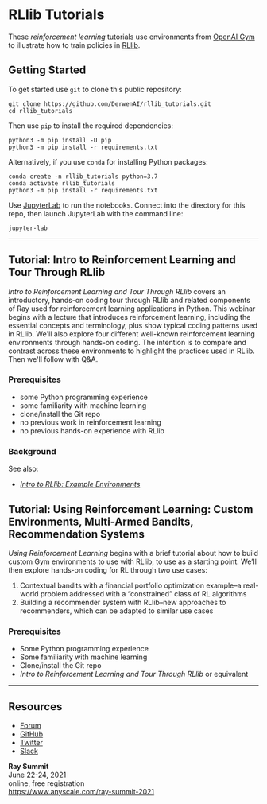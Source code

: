# RLlib Tutorials

These _reinforcement learning_ tutorials use environments from 
[OpenAI Gym](https://gym.openai.com/) to illustrate how to train policies 
in [RLlib](https://ray.readthedocs.io/en/latest/rllib.html).


## Getting Started

To get started use `git` to clone this public repository:
```
git clone https://github.com/DerwenAI/rllib_tutorials.git
cd rllib_tutorials
```

Then use `pip` to install the required dependencies:
```
python3 -m pip install -U pip
python3 -m pip install -r requirements.txt
```

Alternatively, if you use `conda` for installing Python packages:
```
conda create -n rllib_tutorials python=3.7
conda activate rllib_tutorials
python3 -m pip install -r requirements.txt
```

Use [JupyterLab](https://jupyterlab.readthedocs.io/en/stable/) to run the
notebooks.
Connect into the directory for this repo, then launch JupyterLab with the
command line:

```
jupyter-lab
```

---

## Tutorial: Intro to Reinforcement Learning and Tour Through RLlib

*Intro to Reinforcement Learning and Tour Through RLlib* covers an
introductory, hands-on coding tour through RLlib and related
components of Ray used for reinforcement learning applications in
Python.
This webinar begins with a lecture that introduces reinforcement
learning, including the essential concepts and terminology, plus show
typical coding patterns used in RLlib.
We'll also explore four different well-known reinforcement learning
environments through hands-on coding.
The intention is to compare and contrast across these environments to
highlight the practices used in RLlib.
Then we'll follow with Q&A.

### Prerequisites

  * some Python programming experience
  * some familiarity with machine learning
  * clone/install the Git repo
  * no previous work in reinforcement learning
  * no previous hands-on experience with RLlib

### Background

See also:

  * [*Intro to RLlib: Example Environments*](https://medium.com/distributed-computing-with-ray/intro-to-rllib-example-environments-3a113f532c70)


## Tutorial: Using Reinforcement Learning: Custom Environments, Multi-Armed Bandits, Recommendation Systems 

*Using Reinforcement Learning* begins with a brief tutorial about how to
build custom Gym environments to use with RLlib, to use as a starting point.
We’ll then explore hands-on coding for RL through two use cases:

  1. Contextual bandits with a financial portfolio optimization example–a real-world problem addressed with a “constrained” class of RL algorithms
  2. Building a recommender system with RLlib–new approaches to recommenders, which can be adapted to similar use cases

### Prerequisites

  * Some Python programming experience
  * Some familiarity with machine learning
  * Clone/install the Git repo
  * *Intro to Reinforcement Learning and Tour Through RLlib* or equivalent

---

## Resources

  * [Forum](https://discuss.ray.io/)
  * [GitHub](https://github.com/ray-project/ray)
  * [Twitter](https://twitter.com/raydistributed)
  * [Slack](https://tinyurl.com/rayslack)

**Ray Summit**  
June 22-24, 2021  
online, free registration  
<https://www.anyscale.com/ray-summit-2021>

